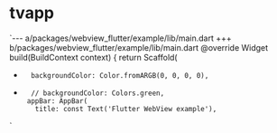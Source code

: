 # tvapp

`--- a/packages/webview_flutter/example/lib/main.dart
+++ b/packages/webview_flutter/example/lib/main.dart
   @override
   Widget build(BuildContext context) {
     return Scaffold(
+       backgroundColor: Color.fromARGB(0, 0, 0, 0),
+       // backgroundColor: Colors.green,
       appBar: AppBar(
         title: const Text('Flutter WebView example'),
`
